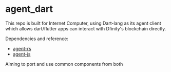 # agent_dart

This repo is built for Internet Computer, using Dart-lang as its agent client which allows dart/flutter apps can interact with Dfinity's blockchain directly.

Dependencies and reference:
- [agent-rs](https://github.com/dfinity/agent-rs)
- [agent-js](https://github.com/dfinity/agent-js)

Aiming to port and use common components from both



